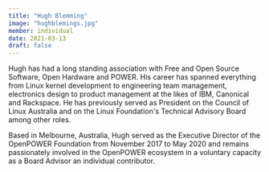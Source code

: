 ```yaml
---
title: "Hugh Blemming"
image: "hughblemings.jpg"
member: individual
date: 2021-03-13
draft: false
---
```


Hugh has had a long standing association with Free and Open Source Software, Open Hardware and POWER.
His career has spanned everything from Linux kernel development to engineering team management,
electronics design to product management at the likes of IBM, Canonical and Rackspace.
He has previously served as President on the Council of Linux Australia and on the Linux Foundation's Technical Advisory Board among other roles.


Based in Melbourne, Australia, Hugh served as the Executive Director of the OpenPOWER Foundation from November 2017 to May 2020
and remains passionately involved in the OpenPOWER ecosystem in a voluntary capacity as a Board Advisor an individual contributor.
